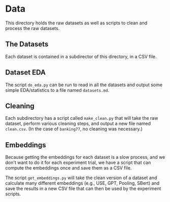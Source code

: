 # Data

This directory holds the raw datasets as well as scripts to clean and process the raw datasets.

## The Datasets

Each dataset is contained in a subdirector of this directory, in a CSV file.

## Dataset EDA

The script `do_eda.py` can be run to read in all the datasets and output some simple EDA/statistics to a file named `datasets.md`.

## Cleaning

Each subdirectory has a script called `make_clean.py` that will take the raw dataset, perform various cleaning steps, and output a new file named `clean.csv`. (In the case of `banking77`, no cleaning was necessary.)

## Embeddings

Because getting the embeddings for each dataset is a slow process, and we don't want to do it for each experiment trial, we have a script that can compute the embeddings once and save them as a CSV file.

The script `get_embeddings.py` will take the clean version of a dataset and calculate many different embeddings (e.g., USE, GPT, Pooling, SBert) and save the results in a new CSV file that can then be used by the experiment scripts.